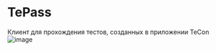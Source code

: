 # TePass
Клиент для прохождения тестов, созданных в приложении TeCon
![image](https://user-images.githubusercontent.com/91150975/151402060-0382a9dd-c55a-4be6-95e8-33819916f9e0.png)
